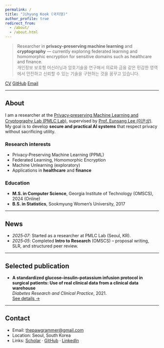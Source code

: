 ```yaml
---
permalink: /
title: "Jihyung Kook (국지형)"
author_profile: true
redirect_from:
  - /about/
  - /about.html
---
```


> Researcher in <strong>privacy‑preserving machine learning</strong> and <strong>cryptography</strong> — currently exploring federated learning and homomorphic encryption for sensitive domains such as healthcare and finance.  
> <span style="color:gray">개인정보 보호형 머신러닝과 암호기술을 연구해서 의료와 금융 같은 민감한 영역에서 안전하고 신뢰할 수 있는 기술을 구현하는 것을 꿈꾸고 있습니다.</span>

<p>
  <a class="btn btn--primary btn--small" href="{{ '/cv/' | relative_url }}">CV</a>
  <!-- <a class="btn btn--small" href="https://scholar.google.com/citations?user=PS_CX0AAAAAJ">Google Scholar</a> -->
  <a class="btn btn--small" href="https://github.com/thepawgrammer">GitHub</a>
  <a class="btn btn--small" href="mailto:thepawgrammer@gmail.com">Email</a>
</p>

---

## About
I am a researcher at the <a href="https://sites.google.com/view/pmlclab/research" target="_blank">Privacy‑preserving Machine Learning and Cryptography Lab (PMLC Lab)</a>, supervised by <a href="https://sites.google.com/view/pmlclab/home" target="_blank">Prof. Eunsang Lee (이은상)</a>. My goal is to develop **secure and practical AI systems** that respect privacy without sacrificing utility.

### Research interests
- Privacy‑Preserving Machine Learning (PPML)  
- Federated Learning, Homomorphic Encryption  
- Machine Unlearning (exploratory)  
- Applications in **healthcare** and **finance**

### Education
- **M.S. in Computer Science**, Georgia Institute of Technology (OMSCS), 2024 (Online)  
- **B.S. in Statistics**, Sookmyung Women’s University, 2017

---

## News
- *2025‑07*: Started as a researcher at PMLC Lab (Seoul, KR).  
- *2025‑05*: Completed **Intro to Research** (OMSCS) – proposal writing, SLR, and structured peer review.  
<!-- 필요 없으면 위/아래 줄을 삭제하거나 더 추가하세요. -->

---

## Selected publication
- **A standardized glucose–insulin–potassium infusion protocol in surgical patients: Use of real clinical data from a clinical data warehouse**  
  *Diabetes Research and Clinical Practice*, 2021.  
  <a href="{{ '/publications/' | relative_url }}">See details →</a>

---

## Contact
- Email: thepawgrammer@gmail.com  
- Location: Seoul, South Korea  
- Links: <a href="https://scholar.google.com/citations?user=PS_CX0AAAAAJ">Scholar</a> · <a href="https://github.com/thepawgrammer">GitHub</a> · <a href="https://www.linkedin.com/in/jihyung-kook">LinkedIn</a>